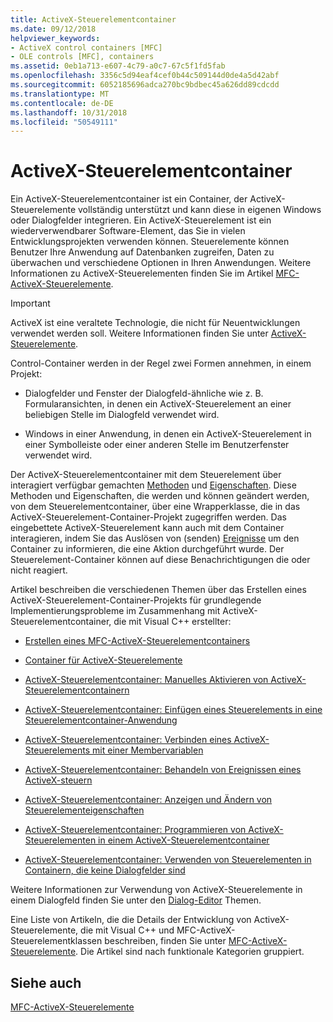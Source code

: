 ```yaml
---
title: ActiveX-Steuerelementcontainer
ms.date: 09/12/2018
helpviewer_keywords:
- ActiveX control containers [MFC]
- OLE controls [MFC], containers
ms.assetid: 0eb1a713-e607-4c79-a0c7-67c5f1fd5fab
ms.openlocfilehash: 3356c5d94eaf4cef0b44c509144d0de4a5d42abf
ms.sourcegitcommit: 6052185696adca270bc9bdbec45a626dd89cdcdd
ms.translationtype: MT
ms.contentlocale: de-DE
ms.lasthandoff: 10/31/2018
ms.locfileid: "50549111"
---
```

# <a name="activex-control-containers"></a>ActiveX-Steuerelementcontainer

Ein ActiveX-Steuerelementcontainer ist ein Container, der ActiveX-Steuerelemente vollständig unterstützt und kann diese in eigenen Windows oder Dialogfelder integrieren. Ein ActiveX-Steuerelement ist ein wiederverwendbarer Software-Element, das Sie in vielen Entwicklungsprojekten verwenden können. Steuerelemente können Benutzer Ihre Anwendung auf Datenbanken zugreifen, Daten zu überwachen und verschiedene Optionen in Ihren Anwendungen. Weitere Informationen zu ActiveX-Steuerelementen finden Sie im Artikel [MFC-ActiveX-Steuerelemente](../mfc/mfc-activex-controls.md).

>[!IMPORTANT]
> ActiveX ist eine veraltete Technologie, die nicht für Neuentwicklungen verwendet werden soll. Weitere Informationen finden Sie unter [ActiveX-Steuerelemente](activex-controls.md).

Control-Container werden in der Regel zwei Formen annehmen, in einem Projekt:

- Dialogfelder und Fenster der Dialogfeld-ähnliche wie z. B. Formularansichten, in denen ein ActiveX-Steuerelement an einer beliebigen Stelle im Dialogfeld verwendet wird.

- Windows in einer Anwendung, in denen ein ActiveX-Steuerelement in einer Symbolleiste oder einer anderen Stelle im Benutzerfenster verwendet wird.

Der ActiveX-Steuerelementcontainer mit dem Steuerelement über interagiert verfügbar gemachten [Methoden](../mfc/mfc-activex-controls-methods.md) und [Eigenschaften](../mfc/mfc-activex-controls-properties.md). Diese Methoden und Eigenschaften, die werden und können geändert werden, von dem Steuerelementcontainer, über eine Wrapperklasse, die in das ActiveX-Steuerelement-Container-Projekt zugegriffen werden. Das eingebettete ActiveX-Steuerelement kann auch mit dem Container interagieren, indem Sie das Auslösen von (senden) [Ereignisse](../mfc/mfc-activex-controls-events.md) um den Container zu informieren, die eine Aktion durchgeführt wurde. Der Steuerelement-Container können auf diese Benachrichtigungen die oder nicht reagiert.

Artikel beschreiben die verschiedenen Themen über das Erstellen eines ActiveX-Steuerelement-Container-Projekts für grundlegende Implementierungsprobleme im Zusammenhang mit ActiveX-Steuerelementcontainer, die mit Visual C++ erstellter:

- [Erstellen eines MFC-ActiveX-Steuerelementcontainers](../mfc/reference/creating-an-mfc-activex-control-container.md)

- [Container für ActiveX-Steuerelemente](../mfc/containers-for-activex-controls.md)

- [ActiveX-Steuerelementcontainer: Manuelles Aktivieren von ActiveX-Steuerelementcontainern](../mfc/activex-control-containers-manually-enabling-activex-control-containment.md)

- [ActiveX-Steuerelementcontainer: Einfügen eines Steuerelements in eine Steuerelementcontainer-Anwendung](../mfc/inserting-a-control-into-a-control-container-application.md)

- [ActiveX-Steuerelementcontainer: Verbinden eines ActiveX-Steuerelements mit einer Membervariablen](../mfc/activex-control-containers-connecting-an-activex-control-to-a-member-variable.md)

- [ActiveX-Steuerelementcontainer: Behandeln von Ereignissen eines ActiveX-steuern](../mfc/activex-control-containers-handling-events-from-an-activex-control.md)

- [ActiveX-Steuerelementcontainer: Anzeigen und Ändern von Steuerelementeigenschaften](../mfc/activex-control-containers-viewing-and-modifying-control-properties.md)

- [ActiveX-Steuerelementcontainer: Programmieren von ActiveX-Steuerelementen in einem ActiveX-Steuerelementcontainer](../mfc/programming-activex-controls-in-a-activex-control-container.md)

- [ActiveX-Steuerelementcontainer: Verwenden von Steuerelementen in Containern, die keine Dialogfelder sind](../mfc/activex-control-containers-using-controls-in-a-non-dialog-container.md)

Weitere Informationen zur Verwendung von ActiveX-Steuerelemente in einem Dialogfeld finden Sie unter den [Dialog-Editor](../windows/dialog-editor.md) Themen.

Eine Liste von Artikeln, die die Details der Entwicklung von ActiveX-Steuerelemente, die mit Visual C++ und MFC-ActiveX-Steuerelementklassen beschreiben, finden Sie unter [MFC-ActiveX-Steuerelemente](../mfc/mfc-activex-controls.md). Die Artikel sind nach funktionale Kategorien gruppiert.

## <a name="see-also"></a>Siehe auch

[MFC-ActiveX-Steuerelemente](../mfc/mfc-activex-controls.md)

